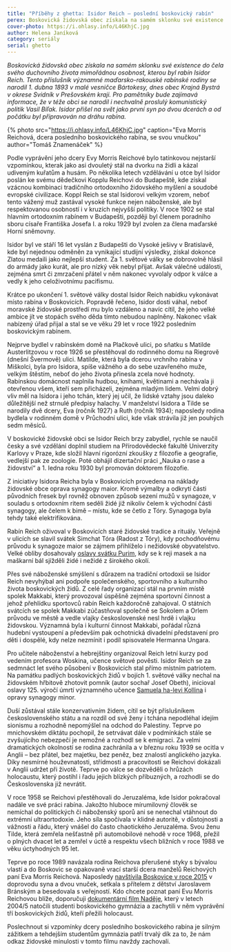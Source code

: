 ```yaml
---
title: "Příběhy z ghetta: Isidor Reich – poslední boskovický rabín"
perex: Boskovická židovská obec získala na samém sklonku své existence do čela svého duchovního života mimořádnou osobnost, kterou byl rabín Isidor Reich.
cover-photo: https://i.ohlasy.info/L46KhjC.jpg
author: Helena Janíková
category: seriály
serial: ghetto
---
```


*Boskovická židovská obec získala na samém sklonku své existence do čela svého duchovního života mimořádnou osobnost, kterou byl rabín Isidor Reich. Tento příslušník významné maďarsko-rakouské rabínské rodiny se narodil 1. dubna 1893 v malé vesničce Bártokesy, dnes obec Krajná Bystrá v okrese Svidník v Prešovském kraji. Pro pamětníky bude zajímavá informace, že v téže obci se narodil i nechvalně proslulý komunistický politik Vasil Biľak. Isidor přišel na svět jako první syn po dvou dcerách a od počátku byl připravován na dráhu rabína.*

{% photo src="https://i.ohlasy.info/L46KhjC.jpg" caption="Eva Morris Reichová, dcera posledního boskovického rabína, se svou vnučkou" author="Tomáš Znamenáček" %}

Podle vyprávění jeho dcery Evy Morris Reichové bylo tatínkovou nejstarší vzpomínkou, kterak jako asi dvouletý stál na dvorku na židli a kázal udiveným kuřatům a husám. Po několika letech vzdělávání u otce byl Isidor poslán ke svému dědečkovi Kopplu Reichovi do Budapeště, kde získal vzácnou kombinaci tradičního ortodoxního židovského myšlení a soudobé evropské civilizace. Koppl Reich se stal Isidorovi velkým vzorem, neboť tento vážený muž zastával vysoké funkce nejen náboženské, ale byl respektovanou osobností i v kruzích nejvyšší politiky. V roce 1902 se stal hlavním ortodoxním rabínem v Budapešti, později byl členem poradního sboru císaře Františka Josefa I. a roku 1929 byl zvolen za člena maďarské Horní sněmovny.

Isidor byl ve stáří 16 let vyslán z Budapešti do Vysoké ješivy v Bratislavě, kde byl nejednou odměněn za vynikající studijní výsledky, získal dokonce Zlatou medaili jako nejlepší student. Za 1. světové války se dobrovolně hlásil do armády jako kurát, ale pro nízký věk nebyl přijat. Avšak válečné události, zejména smrt či zmrzačení přátel v něm nakonec vyvolaly odpor k válce a vedly k jeho celoživotnímu pacifismu. 

Krátce po ukončení 1. světové války dostal Isidor Reich nabídku vykonávat místo rabína v Boskovicích. Popravdě řečeno, Isidor dosti váhal, neboť moravské židovské prostředí mu bylo vzdáleno a navíc cítil, že jeho velké ambice jít ve stopách svého děda tímto nebudou naplněny. Nakonec však nabízený úřad přijal a stal se ve věku 29 let v roce 1922 posledním boskovickým rabínem. 

Nejprve bydlel v rabínském domě na Plačkově ulici, po sňatku s Matilde Austerlitzovou v roce 1926 se přestěhoval do rodinného domu na Riegrově (dnešní Švermově) ulici. Matilde, která byla dcerou vrchního rabína v Miškolci, byla pro Isidora, spíše vážného a do sebe uzavřeného muže, velkým štěstím, neboť do jeho života přinesla zcela nové hodnoty. Rabínskou domácnost naplnila hudbou, knihami, květinami a nechávala ji otevřenou všem, kteří sem přicházeli, zejména mladým lidem. Velmi dobrý vliv měl na Isidora i jeho tchán, který jej učil, že lidské vztahy jsou daleko důležitější než strnulé předpisy halachy. V manželství Isidora a Tilde se narodily dvě dcery, Eva (ročník 1927) a Ruth (ročník 1934); naposledy rodina bydlela v rodinném domě v Průchodní ulici, kde však strávila již jen pouhých sedm měsíců.

V boskovické židovské obci se Isidor Reich brzy zabydlel, rychle se naučil česky a své vzdělání doplnil studiem na Přírodovědecké fakultě Univerzity Karlovy v Praze, kde složil hlavní rigorózní zkoušky z filozofie a geografie, vedlejší pak ze zoologie. Poté obhájil dizertační práci „Nauka o rase a židovství“ a 1. ledna roku 1930 byl promován doktorem filozofie.

Z iniciativy Isidora Reicha byla v Boskovicích provedena na náklady židovské obce oprava synagogy maior. Kromě výmalby a odkrytí části původních fresek byl rovněž obnoven způsob sezení mužů v synagoze, v souladu s ortodoxním ritem seděli židé již nikoliv čelem k východní části synagogy, ale čelem k bimě – místu, kde se četlo z Tóry. Synagoga byla tehdy také elektrifikována.

Rabín Reich oživoval v Boskovicích staré židovské tradice a rituály. Veřejně v ulicích se slavil svátek Simchat Tóra (Radost z Tóry), kdy pochodňovému průvodu k synagoze maior se zájmem přihlíželo i nežidovské obyvatelstvo. Velké obliby dosahovaly [oslavy svátku Purim](http://www.ohlasy.info/clanky/2018/03/purim.html), kdy se k reji masek a na maškarní bál sjížděli židé i nežidé z širokého okolí.

Přes své náboženské smýšlení s důrazem na tradiční ortodoxii se Isidor Reich nevyhýbal ani podpoře společenského, sportovního a kulturního života boskovických židů. Z celé řady organizací stál na prvním místě spolek Makkabi, který provozoval úspěšně zejména sportovní činnost a jehož přehlídku sportovců rabín Reich každoročně zahajoval. O státních svátcích se spolek Makkabi zúčastňoval společně se Sokolem a Orlem průvodu ve městě a vedle vlajky československé nesl hrdě i vlajku židovskou. Významná byla i kulturní činnost Makkabi, pořádal různá hudební vystoupení a především pak ochotnická divadelní představení pro děti i dospělé, kdy nelze nezmínit i podíl spisovatele Hermanna Ungara.

Pro učitele náboženství a hebrejštiny organizoval Reich letní kurzy pod vedením profesora Woskina, učence světové pověsti. Isidor Reich se za sedmnáct let svého působení v Boskovicích stal přímo místním patriotem. Na památku padlých boskovických židů v bojích 1. světové války nechal na židovském hřbitově zhotovit pomník (autor sochař Josef Obeth), inicioval oslavy 125. výročí úmrtí významného učence [Samuela ha-levi Kollina](http://www.ohlasy.info/clanky/2016/08/machcit-ha-sekel.html) i opravy synagogy minor. 

Duší zůstával stále konzervativním židem, cítil se být příslušníkem československého státu a na rozdíl od své ženy i tchána nepodléhal idejím sionismu a rozhodně nepomýšlel na odchod do Palestiny. Teprve po mnichovském diktátu pochopil, že setrvávat dále v podmínkách stále se zvyšujícího nebezpečí je nemožné a rozhodl se k emigraci. Za velmi dramatických okolností se rodina zachránila a v březnu roku 1939 se ocitla v Anglii – bez přátel, bez majetku, bez peněz, bez znalostí anglického jazyka. Díky nesmírné houževnatosti, střídmosti a pracovitosti se Reichovi dokázali v Anglii udržet při životě. Teprve po válce se dozvěděli o hrůzách holocaustu, který postihl i řadu jejich blízkých příbuzných, a rozhodli se do Československa již nevrátit.

V roce 1958 se Reichovi přestěhovali do Jeruzaléma, kde Isidor pokračoval nadále ve své práci rabína. Jakožto hluboce mírumilovný člověk se nemíchal do politických či náboženský sporů ani se nenechal vtáhnout do extrémní ultraortodoxie. Jeho síla spočívala v klidné autoritě, v důstojnosti a vážnosti a řádu, který vnášel do často chaotického Jeruzaléma. Svou ženu Tilde, která zemřela nešťastně při automobilové nehodě v roce 1968, přežil o plných dvacet let a zemřel v úctě a respektu všech bližních v roce 1988 ve věku úctyhodných 95 let. 

Teprve po roce 1989 navázala rodina Reichova přerušené styky s bývalou vlastí a do Boskovic se opakovaně vrací starší dcera manželů Reichových paní Eva Morris Reichová. Naposledy [navštívila Boskovice v roce 2015](http://www.ohlasy.info/clanky/2015/09/navsteva-evy-morris.html) v doprovodu syna a dvou vnuček, setkala s přítelem z dětství Jaroslavem Bránským a besedovala s veřejností. Kdo chcete poznat paní Evu Morris Reichovou blíže, doporučuji [dokumentární film Naděje](https://vimeo.com/138508742), který v letech 2004/5 natočili studenti boskovického gymnázia a zachytili v něm vyprávění tří boskovických židů, kteří přežili holocaust. 

Poslechnout si vzpomínky dcery posledního boskovického rabína je silným zážitkem a tehdejším studentům gymnázia patří trvalý dík za to, že nám odkaz židovské minulosti v tomto filmu navždy zachovali.
